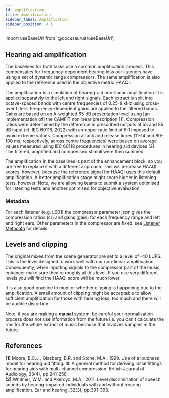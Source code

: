 ```yaml
---
id: amplification
title: Amplification
sidebar_label: Amplification
sidebar_position: 4.5
---
```


import useBaseUrl from '@docusaurus/useBaseUrl';

## Hearing aid amplification

The baselines for both tasks use a common amplification process. This compensates for frequency-dependent hearing loss our listeners have using a set of dynamic range compressors. The same amplification is also applied to the reference used in the objective metric HAAQI.

The amplification is a simulation of hearing-aid non-linear amplification. It is applied separately to the left and right signals. Each extract is split into octave-spaced bands with centre frequencies of 0.25-8 kHz using cross-over filters. Frequency-dependent gains are applied to the filtered bands. Gains are based on an A-weighted 65 dB presentation level using [an implementation of] the CAMFIT nonlinear prescription [1]. Compression ratios were determined by the difference in prescribed outputs at 55 and 85 dB input (cf. IEC 60118, 2022) with an upper ratio limit of 6:1 imposed to avoid extreme values. Compression attack and release times (11-14 and 80-100 ms, respectively, across centre frequencies) were based on average values measured using IEC 60118 procedures in hearing aid devices [2]. The filtered, amplified and compressed stimuli were then summed.

The amplification in the baselines is part of the enhancement block, so you are free to replace it with a different approach. This will decrease HAAQI scores, however, because the reference signal for HAAQI uses this default amplification. A better amplification stage might score higher in listening tests, however. Note, we are allowing teams to submit a system optimised for listening tests and another optimised for objective evaluation.

### Metadata

For each listener (e.g. L001) the compressor parameter json gives the compression ratios (cr) and gains (gain) for each frequency range and left and right ears. Other parameters in the compressor are fixed. see [Listener Metadata](data_listener) for details.

## Levels and clipping

The original mixes from the scene generator are set to a level of -40 LUFS. This is the level designed to work well with our non-linear amplification. Consequently, when inputting signals to the compressor part of the music enhancer make sure they're roughly at this level. If you use very different levels you will find the HAAQI score will be much lower.

It is also good practice to monitor whether clipping is happening due to the amplification. A small amount of clipping might be acceptable to allow sufficient amplification for those with hearing loss, too much and there will be audible distortion.

Note, if you are making a <strong>causal</strong> system, be careful your normalisation process does not use information from the future i.e. you can't calculate the rms for the whole extract of music because that involves samples in the future.


## References

**[1]** Moore, B.C.J., Glasberg, B.R. and Stone, M.A., 1999. Use of a loudness model for hearing aid fitting: III. A general method for deriving initial fittings for hearing aids with multi-channel compression. British Journal of Audiology, 33(4), pp.241-258.  
**[2]** Whitmer, W.M. and Akeroyd, M.A., 2011. Level discrimination of speech sounds by hearing-impaired individuals with and without hearing amplification. Ear and hearing, 32(3), pp.391-398. 


